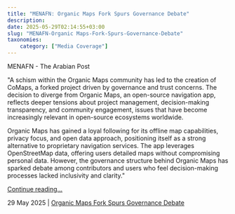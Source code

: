 ```yaml
---
title: "MENAFN: Organic Maps Fork Spurs Governance Debate"
description: 
date: 2025-05-29T02:14:55+03:00
slug: "MENAFN-Organic Maps-Fork-Spurs-Governance-Debate"
taxonomies:
    category: ["Media Coverage"]
---
```


MENAFN - The Arabian Post
 
 
"A schism within the Organic Maps community has led to the creation of CoMaps, a forked project driven by governance and trust concerns. The decision to diverge from Organic Maps, an open-source navigation app, reflects deeper tensions about project management, decision-making transparency, and community engagement, issues that have become increasingly relevant in open-source ecosystems worldwide.

Organic Maps has gained a loyal following for its offline map capabilities, privacy focus, and open data approach, positioning itself as a strong alternative to proprietary navigation services. The app leverages OpenStreetMap data, offering users detailed maps without compromising personal data. However, the governance structure behind Organic Maps has sparked debate among contributors and users who feel decision-making processes lacked inclusivity and clarity."


[Continue reading...](https://menafn.com/1109612598/Organic-Maps-Fork-Spurs-Governance-Debate)

29 May 2025 | [Organic Maps Fork Spurs Governance Debate](https://menafn.com/1109612598/Organic-Maps-Fork-Spurs-Governance-Debate/)